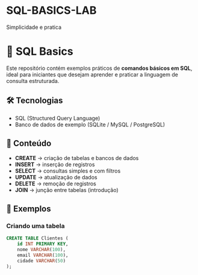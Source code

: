 # SQL-BASICS-LAB
Simplicidade e pratica

# 📘 SQL Basics

Este repositório contém exemplos práticos de **comandos básicos em SQL**, ideal para iniciantes que desejam aprender e praticar a linguagem de consulta estruturada.

## 🛠️ Tecnologias
- SQL (Structured Query Language)
- Banco de dados de exemplo (SQLite / MySQL / PostgreSQL)

## 📂 Conteúdo
- **CREATE** → criação de tabelas e bancos de dados  
- **INSERT** → inserção de registros  
- **SELECT** → consultas simples e com filtros  
- **UPDATE** → atualização de dados  
- **DELETE** → remoção de registros  
- **JOIN** → junção entre tabelas (introdução)  

## 🚀 Exemplos

### Criando uma tabela
```sql
CREATE TABLE Clientes (
    id INT PRIMARY KEY,
    nome VARCHAR(100),
    email VARCHAR(100),
    cidade VARCHAR(50)
);

